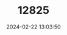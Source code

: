 ---
title: "12825"
category: "Marmota caudata"
draft: false
date: 2024-02-22 13:03:50
languages:
  Spanish; Castilian: ["Marmota De Cola Larga"]
  English: ["Long-tailed Marmot"]
---